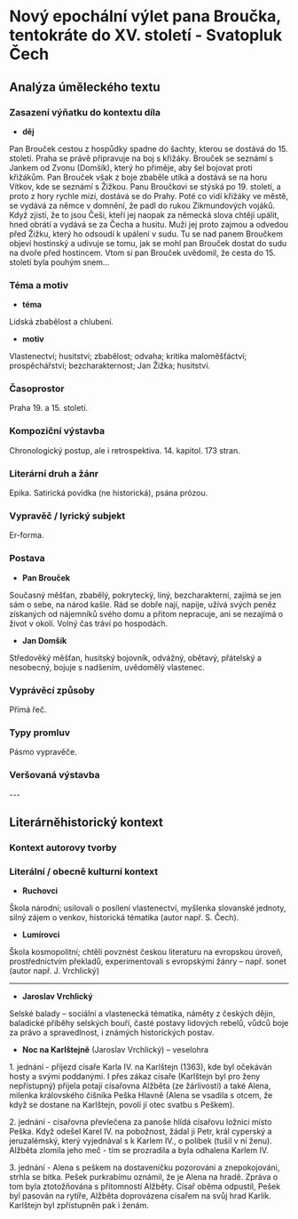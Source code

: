 # Nový epochální výlet pana Broučka, tentokráte do XV. století - Svatopluk Čech

## Analýza úměleckého textu

### Zasazení výňatku do kontextu díla

- **děj**

Pan Brouček cestou z hospůdky spadne do šachty, kterou se dostává do 15. století. Praha se právě připravuje na boj s křižáky. Brouček se seznámí s Jankem od Zvonu (Domšík), který ho přiměje, aby šel bojovat proti křižákům. Pan Brouček však z boje zbaběle utíká a dostává se na horu Vítkov, kde se seznámí s Žižkou. Panu Broučkovi se stýská po 19. století, a proto z hory rychle mizí, dostává se do Prahy. Poté co vidí křižáky ve městě, se vydává za němce v domnění, že padl do rukou Zikmundových vojáků. Když zjistí, že to jsou Češi, kteří jej naopak za německá slova chtějí upálit, hned obrátí a vydává se za Čecha a husitu. Muži jej proto zajmou a odvedou před Žižku, který ho odsoudí k upálení v sudu. Tu se nad panem Broučkem objeví hostinský a udivuje se tomu, jak se mohl pan Brouček dostat do sudu na dvoře před hostincem. Vtom si pan Brouček uvědomil, že cesta do 15. století byla pouhým snem... 

### Téma a motiv

- **téma**

Lidská zbabělost a chlubení.

- **motiv**

Vlastenectví; husitství; zbabělost; odvaha; kritika maloměšťáctví; prospěchářství; bezcharakternost; Jan Žižka; husitství.

### Časoprostor

Praha 19. a 15. století.

### Kompoziční výstavba

Chronologický postup, ale i retrospektiva. 14. kapitol. 173 stran.

### Literární druh a žánr

Epika. Satirická povídka (ne historická), psána prózou.

### Vypravěč / lyrický subjekt

Er-forma.

### Postava

- **Pan Brouček**

Současný měšťan, zbabělý, pokrytecký, líný, bezcharakterní, zajímá se jen sám o sebe, na národ kašle. Rád se dobře nají, napije, užívá svých peněz získaných od nájemníků svého domu a přitom nepracuje, ani se nezajímá o život v okolí. Volný čas tráví po hospodách.

- **Jan Domšík**

Středověký měšťan, husitský bojovník, odvážný, obětavý, přátelský a nesobecný, bojuje s nadšením, uvědomělý vlastenec.

### Vyprávěcí způsoby

Přímá řeč.

### Typy promluv

Pásmo vypravěče.

### Veršovaná výstavba

\-\-\-

## Literárněhistorický kontext

### Kontext autorovy tvorby

### Literální / obecně kulturní kontext

- **Ruchovci**

Škola národní; usilovali o posílení vlastenectví, myšlenka slovanské jednoty, silný zájem o venkov, historická tématika (autor např. S. Čech).

- **Lumírovci**

Škola kosmopolitní; chtěli povznést českou literaturu na evropskou úroveň, prostřednictvím překladů, experimentovali s evropskými žánry – např. sonet (autor např. J. Vrchlický) 

---

- **Jaroslav Vrchlický**

Selské balady – sociální a vlastenecká tématika, náměty z českých dějin, baladické příběhy selských bouří, časté postavy lidových rebelů, vůdců boje za právo a spravedlnost, i známých historických postav.

- **Noc na Karlštejně** (Jaroslav Vrchlický) – veselohra  

1\. jednání - příjezd císaře Karla IV. na Karlštejn (1363), kde byl očekáván hosty a svými poddanými. I přes zákaz císaře (Karlštejn byl pro ženy nepřístupný) přijela potají císařovna Alžběta (ze žárlivosti) a také Alena, milenka královského číšníka Peška Hlavně (Alena se vsadila s otcem, že když se dostane na Karlštejn, povolí jí otec svatbu s Peškem).

2\. jednání - císařovna převlečena za panoše hlídá císařovu ložnici místo Peška. Když odešel Karel IV. na pobožnost, žádal ji Petr, král cyperský a jeruzalémský, který vyjednával s k Karlem IV., o polibek (tušil v ní ženu). Alžběta zlomila jeho meč - tím se prozradila a byla odhalena Karlem IV.

3\. jednání - Alena s peškem na dostaveníčku pozorováni a znepokojováni, strhla se bitka. Pešek purkrabímu oznámil, že je Alena na hradě. Zpráva o tom byla ztotožňována s přítomností Alžběty. Císař oběma odpustil, Pešek byl pasován na rytíře, Alžběta doprovázena císařem na svůj hrad Karlík. Karlštejn byl zpřístupněn pak i ženám.
